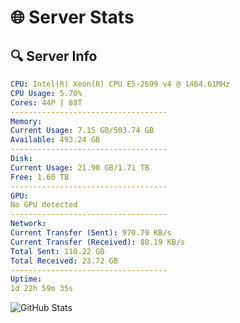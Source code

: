 # 🌐 Server Stats
## 🔍 Server Info
```yaml
CPU: Intel(R) Xeon(R) CPU E5-2699 v4 @ 1464.61MHz
CPU Usage: 5.70%
Cores: 44P | 88T
-----------------------------------
Memory:
Current Usage: 7.15 GB/503.74 GB
Available: 493.24 GB
-----------------------------------
Disk:
Current Usage: 21.90 GB/1.71 TB
Free: 1.60 TB
-----------------------------------
GPU:
No GPU detected
-----------------------------------
Network:
Current Transfer (Sent): 970.79 KB/s
Current Transfer (Received): 80.19 KB/s
Total Sent: 110.22 GB
Total Received: 23.72 GB
-----------------------------------
Uptime:
1d 22h 59m 35s
```
![GitHub Stats](https://img.shields.io/badge/Updated-2025-04-21_16:08:23-blue)